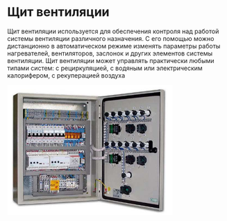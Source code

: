 # Щит вентиляции

Щит вентиляции используется для обеспечения контроля над работой системы вентиляции различного назначения. С его помощью можно дистанционно в автоматическом режиме изменять параметры работы нагревателей, вентиляторов, заслонок и других элементов системы вентиляции. Щит вентиляции может управлять практически любыми типами систем: с рециркуляцией, с водяным или электрическим калорифером, с рекуперацией воздуха

<img src="./images/SHV.jpg" height="300" />
